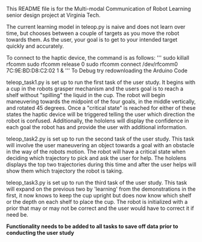 This README file is for the Multi-modal Communication of Robot Learning senior design project at Virginia Tech.

The current learning model in teleop.py is naive and does not learn over time, but chooses between a couple of targets as you move the robot towards them. As the user, your goal is to get to your intended target quickly and accurately.

To connect to the haptic device, the command is as follows:
'''
sudo killall rfcomm
sudo rfcomm release 0
sudo rfcomm connect /dev/rfcomm0 7C:9E:BD:D8:C2:02 1 &
'''
To Debug try redownloading the Arduino Code


teleop_task1.py is set up to run the first task of the user study. It begins with a cup in the robots grasper mechanism and the users goal is to reach a shelf without "spilling" the liquid in the cup. The robot will begin maneuvering towards the midpoint of the four goals, in the middle vertically, and rotated 45 degrees. Once a "critical state" is reached for either of these states the haptic device will be triggered telling the user which direction the robot is confused. Additionally, the hololens will display the confidence in each goal the robot has and provide the user with additional information.

teleop_task2.py is set up to run the second task of the user study. This task will involve the user maneuvering an object towards a goal with an obstacle in the way of the robots motion. The robot will have a critical state when deciding which trajectory to pick and ask the user for help. The hololens displays the top two trajectories during this time and after the user helps will show them which trajectory the robot is taking.

teleop_task3.py is set up to run the third task of the user study. This task will expand on the previous two by 'learning' from the demonstrations in the first, it now knows to keep the cup upright but does now know which shelf or the depth on each shelf to place the cup. The robot is initialized with a prior that may or may not be correct and the user would have to correct it if need be.

**Functionality needs to be added to all tasks to save off data prior to conducting the user study**
